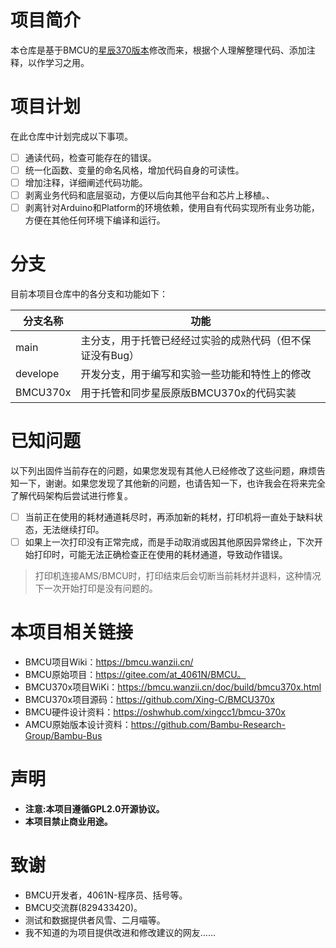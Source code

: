 # 项目简介

本仓库是基于BMCU的[星辰370版本](https://github.com/Xing-C/BMCU370x)修改而来，根据个人理解整理代码、添加注释，以作学习之用。

# 项目计划

在此仓库中计划完成以下事项。
 - [ ] 通读代码，检查可能存在的错误。
 - [ ] 统一化函数、变量的命名风格，增加代码自身的可读性。
 - [ ] 增加注释，详细阐述代码功能。
 - [ ] 剥离业务代码和底层驱动，方便以后向其他平台和芯片上移植。、
 - [ ] 剥离针对Arduino和Platform的环境依赖，使用自有代码实现所有业务功能，方便在其他任何环境下编译和运行。

# 分支

目前本项目仓库中的各分支和功能如下：

|分支名称|功能|
|-|-|
|main|主分支，用于托管已经经过实验的成熟代码（但不保证没有Bug）|
|develope|开发分支，用于编写和实验一些功能和特性上的修改|
|BMCU370x|用于托管和同步星辰原版BMCU370x的代码实装|

# 已知问题
以下列出固件当前存在的问题，如果您发现有其他人已经修改了这些问题，麻烦告知一下，谢谢。如果您发现了其他新的问题，也请告知一下，也许我会在将来完全了解代码架构后尝试进行修复。
 - [ ] 当前正在使用的耗材通道耗尽时，再添加新的耗材，打印机将一直处于缺料状态，无法继续打印。
 - [ ] 如果上一次打印没有正常完成，而是手动取消或因其他原因异常终止，下次开始打印时，可能无法正确检查正在使用的耗材通道，导致动作错误。
 > 打印机连接AMS/BMCU时，打印结束后会切断当前耗材并退料，这种情况下一次开始打印是没有问题的。

# 本项目相关链接
 - BMCU项目Wiki：https://bmcu.wanzii.cn/
 - BMCU原始项目：https://gitee.com/at_4061N/BMCU。
 - BMCU370x项目WiKi：https://bmcu.wanzii.cn/doc/build/bmcu370x.html
 - BMCU370x项目源码：https://github.com/Xing-C/BMCU370x
 - BMCU硬件设计资料：https://oshwhub.com/xingcc1/bmcu-370x
 - AMCU原始版本设计资料：https://github.com/Bambu-Research-Group/Bambu-Bus

# 声明

 - **注意:本项目遵循GPL2.0开源协议。**
 - **本项目禁止商业用途。**

# 致谢

 - BMCU开发者，4061N-程序员、括号等。
 - BMCU交流群(829433420)。
 - 测试和数据提供者风雪、二月喵等。
 - 我不知道的为项目提供改进和修改建议的网友……
 
